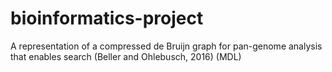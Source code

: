 # bioinformatics-project
A representation of a compressed de Bruijn graph for pan-genome analysis that enables search (Beller and Ohlebusch, 2016) (MDL)

